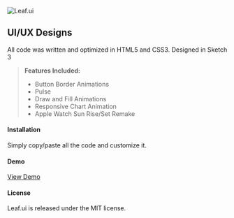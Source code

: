 <html>
<head>
<meta charset="utf-8">
<meta name="viewport" content="width=device-width, initial-scale=1.0">
<link rel="stylesheet" href="https://stackedit.io/res-min/themes/base.css" />
</head>
<body><div class="container"><p><img src="http://kfan.io/leaf.ui/img/Leaf.ui.jpg" alt="Leaf.ui" title=""></p>



<h2 id="css3-and-html5-button-animations">UI/UX Designs</h2>

<p>All code was written and optimized in HTML5 and CSS3. Designed in Sketch 3</p>

<blockquote>
  <p><strong>Features Included:</strong></p>

  <ul>
  <li>Button Border Animations</li>
  <li>Pulse</li>
  <li>Draw and Fill Animations</li>
  <li>Responsive Chart Animation</li>
  <li>Apple Watch Sun Rise/Set Remake</li>
  </ul>
</blockquote>



<h4 id="installation"><i class="icon-file"></i> Installation</h4>

<p>Simply copy/paste all the code and customize it.</p>



<h4 id="demo"><i class="icon-play"></i> Demo</h4>

<p><a href="http://kfan.io/leaf.ui/">View Demo</a></p>



<h4 id="license"><i class="icon-tags"></i> License</h4>

<p>Leaf.ui is released under the MIT license.</p></div></body>
</html>
